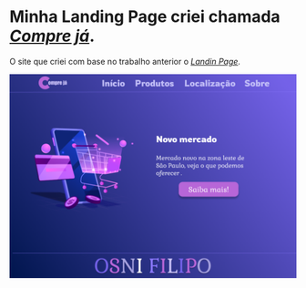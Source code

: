 # Minha Landing Page criei chamada <a href="https://www.figma.com/community/file/1075191522010059736/Landing-Page-Compre-j%C3%A1"><i>Compre já</i></a><span>.

O site que criei com base no trabalho anterior o  <a href="https://github.com/OsniFilipo/Landin-Page"><i>Landin Page</i></a><span>.

![Resume cv](/Home.png)
